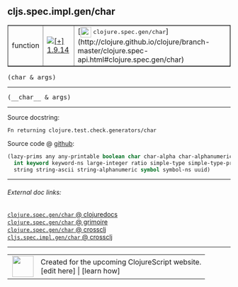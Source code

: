 ## cljs.spec.impl.gen/char



 <table border="1">
<tr>
<td>function</td>
<td><a href="https://github.com/cljsinfo/cljs-api-docs/tree/1.9.14"><img valign="middle" alt="[+] 1.9.14" title="Added in 1.9.14" src="https://img.shields.io/badge/+-1.9.14-lightgrey.svg"></a> </td>
<td>
[<img height="24px" valign="middle" src="http://i.imgur.com/1GjPKvB.png"> <samp>clojure.spec.gen/char</samp>](http://clojure.github.io/clojure/branch-master/clojure.spec-api.html#clojure.spec.gen/char)
</td>
</tr>
</table>

<samp>(char & args)</samp><br>

---

 <samp>
(__char__ & args)<br>
</samp>

---





Source docstring:

```
Fn returning clojure.test.check.generators/char
```


Source code @ [github]():

```clj
(lazy-prims any any-printable boolean char char-alpha char-alphanumeric char-ascii double
  int keyword keyword-ns large-integer ratio simple-type simple-type-printable
  string string-ascii string-alphanumeric symbol symbol-ns uuid)
```

<!--
Repo - tag - source tree - lines:

 <pre>

</pre>

-->

---



###### External doc links:

[`clojure.spec.gen/char` @ clojuredocs](http://clojuredocs.org/clojure.spec.gen/char)<br>
[`clojure.spec.gen/char` @ grimoire](http://conj.io/store/v1/org.clojure/clojure/1.7.0-beta3/clj/clojure.spec.gen/char/)<br>
[`clojure.spec.gen/char` @ crossclj](http://crossclj.info/fun/clojure.spec.gen/char.html)<br>
[`cljs.spec.impl.gen/char` @ crossclj](http://crossclj.info/fun/cljs.spec.impl.gen.cljs/char.html)<br>

---

 <table>
<tr><td>
<img valign="middle" align="right" width="48px" src="http://i.imgur.com/Hi20huC.png">
</td><td>
Created for the upcoming ClojureScript website.<br>
[edit here] | [learn how]
</td></tr></table>

[edit here]:https://github.com/cljsinfo/cljs-api-docs/blob/master/cljsdoc/cljs.spec.impl.gen/char.cljsdoc
[learn how]:https://github.com/cljsinfo/cljs-api-docs/wiki/cljsdoc-files

<!--

This information was too distracting to show to readers, but I'll leave it
commented here since it is helpful to:

- pretty-print the data used to generate this document
- and show how to retrieve that data



The API data for this symbol:

```clj
{:ns "cljs.spec.impl.gen",
 :name "char",
 :signature ["[& args]"],
 :name-encode "char",
 :history [["+" "1.9.14"]],
 :type "function",
 :clj-equiv {:full-name "clojure.spec.gen/char",
             :url "http://clojure.github.io/clojure/branch-master/clojure.spec-api.html#clojure.spec.gen/char"},
 :full-name-encode "cljs.spec.impl.gen/char",
 :source {:code "(lazy-prims any any-printable boolean char char-alpha char-alphanumeric char-ascii double\n  int keyword keyword-ns large-integer ratio simple-type simple-type-printable\n  string string-ascii string-alphanumeric symbol symbol-ns uuid)",
          :title "Source code",
          :repo "clojurescript",
          :tag "r1.9.36",
          :filename "src/main/cljs/cljs/spec/impl/gen.cljs",
          :lines [72 74],
          :url "https://github.com/clojure/clojurescript/blob/r1.9.36/src/main/cljs/cljs/spec/impl/gen.cljs#L72-L74"},
 :usage ["(char & args)"],
 :full-name "cljs.spec.impl.gen/char",
 :docstring "Fn returning clojure.test.check.generators/char",
 :cljsdoc-url "https://github.com/cljsinfo/cljs-api-docs/blob/master/cljsdoc/cljs.spec.impl.gen/char.cljsdoc"}

```

Retrieve the API data for this symbol:

```clj
;; from Clojure REPL
(require '[clojure.edn :as edn])
(-> (slurp "https://raw.githubusercontent.com/cljsinfo/cljs-api-docs/catalog/cljs-api.edn")
    (edn/read-string)
    (get-in [:symbols "cljs.spec.impl.gen/char"]))
```

-->
